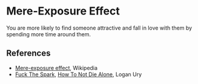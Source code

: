 # Mere-Exposure Effect

You are more likely to find someone attractive and fall in love with them by
spending more time around them.

## References

- [Mere-exposure effect](https://en.wikipedia.org/wiki/Mere-exposure_effect),
  Wikipedia
- [Fuck The Spark](/books/how-to-not-die-alone.md#Chapter%2011:%20Fuck%20The%20Spark),
  [How To Not Die Alone](books/how-to-not-die-alone.md), Logan Ury
